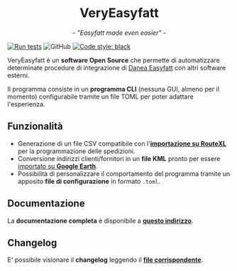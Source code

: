 <div align=center>
    <h1>VeryEasyfatt</h1>
    <p><i> - "Easyfatt made even easier" -</i></p>
</div>

[![Run tests](https://github.com/LukeSavefrogs/danea-easyfatt/actions/workflows/run-tests.yml/badge.svg)](https://github.com/LukeSavefrogs/danea-easyfatt/actions/workflows/run-tests.yml)
![GitHub](https://img.shields.io/github/license/LukeSavefrogs/danea-easyfatt)
[![Code style: black](https://img.shields.io/badge/code%20style-black-000000.svg)](https://github.com/psf/black)

VeryEasyfatt è un **software Open Source** che permette di automatizzare determinate procedure di integrazione di [Danea Easyfatt](https://www.danea.it/software/easyfatt/) con altri software esterni.

Il programma consiste in un **programma CLI** (nessuna GUI, almeno per il momento) configurabile tramite un file TOML per poter adattare l'esperienza.

## Funzionalità

- Generazione di un file CSV compatibile con l'[**importazione su RouteXL**](https://docs.routexl.com/index.php/Import) per la programmazione delle spedizioni.
- Conversione indirizzi clienti/fornitori in un **file KML** pronto per essere [importato su **Google Earth**](https://support.google.com/earth/answer/7365595?hl=it&co=GENIE.Platform%3DDesktop).
- Possibilità di personalizzare il comportamento del programma tramite un apposito **file di configurazione** in formato `.toml`.

## Documentazione

La **documentazione completa** è disponibile a [**questo indirizzo**](https://lukesavefrogs.github.io/danea-easyfatt/).

## Changelog

E' possibile visionare il **changelog** leggendo il [**file corrispondente**](./CHANGELOG.md).
